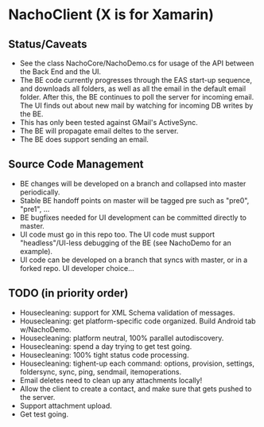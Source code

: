 # NachoClient (X is for Xamarin)

## Status/Caveats

* See the class NachoCore/NachoDemo.cs for usage of the API between the Back End and the UI.
* The BE code currently progresses through the EAS start-up sequence, and downloads all folders, as well as all the email in the default email folder. After this, the BE continues to poll the server for incoming email. The UI finds out about new mail by watching for incoming DB writes by the BE.
* This has only been tested against GMail's ActiveSync.
* The BE will propagate email deltes to the server.
* The BE does support sending an email.

## Source Code Management

* BE changes will be developed on a branch and collapsed into master periodically.
* Stable BE handoff points on master will be tagged pre<n> such as "pre0", "pre1", ...
* BE bugfixes needed for UI development can be committed directly to master.
* UI code must go in this repo too. The UI code must support "headless"/UI-less debugging of the BE (see NachoDemo for an example).
* UI code can be developed on a branch that syncs with master, or in a forked repo. UI developer choice...

## TODO (in priority order)
* Housecleaning: support for XML Schema validation of messages.
* Housecleaning: get platform-specific code organized. Build Android tab w/NachoDemo.
* Housecleaning: platform neutral, 100% parallel autodiscovery.
* Housecleaning: spend a day trying to get test going.
* Housecleaning: 100% tight status code processing.
* Housecleaning: tighent-up each command: options, provision, settings, foldersync, sync, ping, sendmail, itemoperations.
* Email deletes need to clean up any attachments locally!
* Allow the client to create a contact, and make sure that gets pushed to the server.
* Support attachment upload.
* Get test going. 